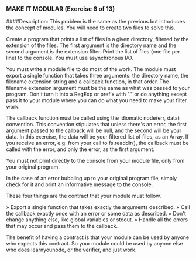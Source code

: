 ### MAKE IT MODULAR (Exercise 6 of 13)

####Description:
 This problem is the same as the previous but introduces the concept of
 modules. You will need to create two files to solve this.

 Create a program that prints a list of files in a given directory,
 filtered by the extension of the files. The first argument is the
 directory name and the second argument is the extension filter. Print the
 list of files (one file per line) to the console. You must use
 asynchronous I/O.

 You must write a module file to do most of the work. The module must
 export a single function that takes three arguments: the directory name,
 the filename extension string and a callback function, in that order. The
 filename extension argument must be the same as what was passed to your
 program. Don't turn it into a RegExp or prefix with "." or do anything
 except pass it to your module where you can do what you need to make your
 filter work.

 The callback function must be called using the idiomatic node(err, data)
 convention. This convention stipulates that unless there's an error, the
 first argument passed to the callback will be null, and the second will be
 your data. In this exercise, the data will be your filtered list of files,
 as an Array. If you receive an error, e.g. from your call to
 fs.readdir(), the callback must be called with the error, and only the
 error, as the first argument.

 You must not print directly to the console from your module file, only
 from your original program.

 In the case of an error bubbling up to your original program file, simply
 check for it and print an informative message to the console.

 These four things are the contract that your module must follow.

  » Export a single function that takes exactly the arguments described.
  » Call the callback exactly once with an error or some data as described.
  » Don't change anything else, like global variables or stdout.
  » Handle all the errors that may occur and pass them to the callback.

 The benefit of having a contract is that your module can be used by anyone
 who expects this contract. So your module could be used by anyone else who
 does learnyounode, or the verifier, and just work.